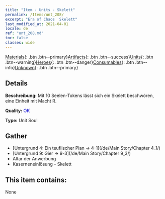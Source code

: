 ```yaml
---
title: "Item - Units - Skelett"
permalink: /Items/unt_208/
excerpt: "Era of Chaos  Skelett"
last_modified_at: 2021-04-01
locale: de
ref: "unt_208.md"
toc: false
classes: wide
---
```

 [Materials](/de/Items/){: .btn .btn--primary}[Artifacts](/de/Items/Artifacts/){: .btn .btn--success}[Units](/de/Items/Units/){: .btn .btn--warning}[Heroes](/de/Items/Heroes/){: .btn .btn--danger}[Consumables](/de/Items/Consumables/){: .btn .btn--info}[Unknown](/de/Items/Unknown/){: .btn .btn--primary}

## Details
 **Beschreibung:** Mit 10 Seelen-Tokens lässt sich ein Skelett beschwören, eine Einheit mit Macht R.

 **Quality:** <span style="color: #0000CD">OK</span>

 **Type:** Unit Soul

## Gather

*    [Untergrund 4: Ein teuflischer Plan -> 4-1](/de/Main Story/Chapter 4_1/) 
*    [Untergrund 9: Gier -> 9-3](/de/Main Story/Chapter 9_3/) 
*    Altar der Anwerbung 
*    Kaserneneinlösung - Skelett 

## This item contains:

  None

